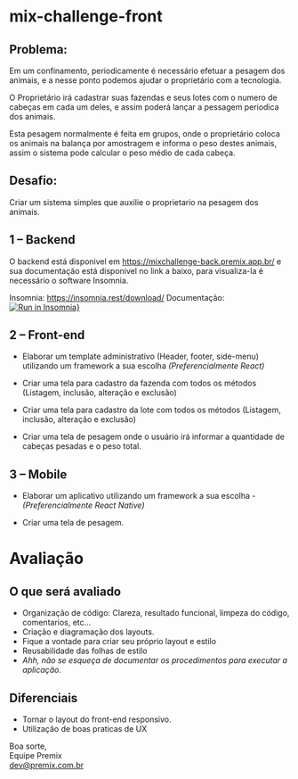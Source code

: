 # mix-challenge-front
## Problema:
Em um confinamento, periodicamente é necessário efetuar a pesagem dos animais, e a nesse ponto podemos ajudar o proprietário com a tecnologia.

O Proprietário irá cadastrar suas fazendas e seus lotes com o numero de cabeças em cada um deles, e assim poderá lançar a pessagem periodica dos animais.

Esta pesagem normalmente é feita em grupos, onde o proprietário coloca os animais na balança por amostragem e informa o peso destes animais, assim o sistema pode calcular o peso médio de cada cabeça.

## **Desafio:** 
Criar um sistema simples que auxilie o proprietario na pesagem dos animais.


## 1 – Backend
O backend está disponivel em https://mixchallenge-back.premix.app.br/ e sua documentação está disponivel no link a baixo, para visualiza-la é necessário o software Insomnia.

Insomnia: https://insomnia.rest/download/
Documentação: [![Run in Insomnia}](https://insomnia.rest/images/run.svg)](https://insomnia.rest/run/?label=mixChallenge-back&uri=https%3A%2F%2Fraw.githubusercontent.com%2Fdev-premix%2Fmixchallenge-front%2Fmain%2FInsomniaApiDoc.json)

## 2 – Front-end

- Elaborar um template administrativo (Header, footer, side-menu) utilizando um framework a sua escolha _(Preferencialmente React)_

- Criar uma tela para cadastro da fazenda com todos os métodos (Listagem, inclusão, alteração e exclusão)

- Criar uma tela para cadastro da lote com todos os métodos (Listagem, inclusão, alteração e exclusão)

- Criar uma tela de pesagem onde o usuário irá informar a quantidade de cabeças pesadas e o peso total.

## 3 – Mobile
- Elaborar um aplicativo utilizando um framework a sua escolha - _(Preferencialmente React Native)_

- Criar uma tela de pesagem.


# Avaliação
## O que será avaliado
* Organização de código: Clareza, resultado funcional, limpeza do código, comentarios, etc...
* Criação e diagramação dos layouts.
* Fique a vontade para criar seu próprio layout e estilo
* Reusabilidade das folhas de estilo
* *Ahh, não se esqueça de documentar os procedimentos para executar a aplicação.*
## Diferenciais
* Tornar o layout do front-end responsivo.
* Utilização de boas praticas de UX


Boa sorte,  
Equipe Premix  
dev@premix.com.br